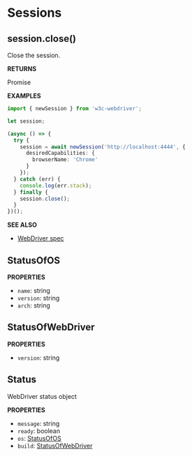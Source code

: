 # Sessions

## session.close()

Close the session.

**RETURNS**

Promise<void>

**EXAMPLES**

```typescript
import { newSession } from 'w3c-webdriver';

let session;

(async () => {
  try {
    session = await newSession('http://localhost:4444', {
      desiredCapabilities: {
        browserName: 'Chrome'
      }
    });
  } catch (err) {
    console.log(err.stack);
  } finally {
    session.close();
  }
})();
```

**SEE ALSO**

- [WebDriver spec](https://www.w3.org/TR/webdriver/#delete-session)

## StatusOfOS

**PROPERTIES**

- `name`: string
- `version`: string
- `arch`: string

## StatusOfWebDriver

**PROPERTIES**

- `version`: string

## Status

WebDriver status object

**PROPERTIES**

- `message`: string
- `ready`: boolean
- `os`: [StatusOfOS](#statusofos)
- `build`: [StatusOfWebDriver](#statusofwebdriver)
